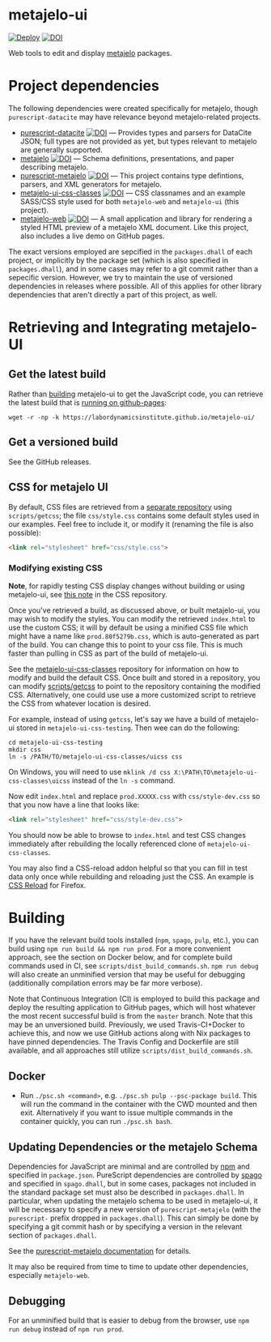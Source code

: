 # metajelo-ui

[![Deploy](https://github.com/labordynamicsinstitute/metajelo-ui/workflows/Build%Status/badge.svg)](https://github.com/labordynamicsinstitute/metajelo-ui/actions)
[![DOI](https://zenodo.org/badge/DOI/10.5281/zenodo.4484123.svg)](https://doi.org/10.5281/zenodo.4484123)


Web tools to edit and display
[metajelo](https://github.com/labordynamicsinstitute/metajelo) packages.


# Project dependencies

The following dependencies were created specifically for metajelo, though `purescript-datacite`
may have relevance beyond metajelo-related projects.

- [purescript-datacite](https://github.com/CornellCAC/purescript-datacite) [![DOI](https://zenodo.org/badge/DOI/10.5281/zenodo.4499120.svg)](https://doi.org/10.5281/zenodo.4499120) &mdash; Provides types and parsers for DataCite JSON; full types are not provided as yet, but types relevant to metajelo are generally supported.
- [metajelo](https://github.com/labordynamicsinstitute/metajelo) [![DOI](https://zenodo.org/badge/DOI/10.5281/zenodo.2577294.svg)](https://doi.org/10.5281/zenodo.2577294) &mdash; Schema definitions, presentations, and paper describing metajelo.
- [purescript-metajelo](https://github.com/labordynamicsinstitute/purescript-metajelo) [![DOI](https://zenodo.org/badge/DOI/10.5281/zenodo.4504661.svg)](https://doi.org/10.5281/zenodo.4504661) &mdash; This project contains type defintions, parsers, and XML generators for metajelo.
- [metajelo-ui-css-classes](https://github.com/labordynamicsinstitute/metajelo-ui-css-classes) [![DOI](https://zenodo.org/badge/DOI/10.5281/zenodo.4507962.svg)](https://doi.org/10.5281/zenodo.4507962)
 &mdash; CSS classnames and an example SASS/CSS style used for both `metajelo-web` and `metajelo-ui` (this project).
- [metajelo-web](https://github.com/labordynamicsinstitute/metajelo-web) [![DOI](https://zenodo.org/badge/DOI/10.5281/zenodo.4507861.svg)](https://doi.org/10.5281/zenodo.4507861) &mdash; A small application and
library for rendering a styled HTML preview of a metajelo XML document. Like this project, also includes
a live demo on GitHub pages.

The exact versions employed are sepcified in the `packages.dhall` of each project, or implicitly by
the package set (which is also specified in `packages.dhall`),
and in some cases may refer to a git commit rather than a sepecific version. However, we try to
maintain the use of versioned dependencies in releases where possible. All of this applies for
other library dependencies that aren't directly a part of this project, as well.

# Retrieving and Integrating metajelo-UI

## Get the latest build

Rather than [building](#Building) metajelo-ui to get the JavaScript code,
you can retrieve the latest build that is
[running on github-pages](https://labordynamicsinstitute.github.io/metajelo-ui):

```
wget -r -np -k https://labordynamicsinstitute.github.io/metajelo-ui/
```

## Get a versioned build

See the GitHub releases.

## CSS for metajelo UI

By default, CSS files are retrieved from a [separate repository](https://github.com/labordynamicsinstitute/metajelo-ui-css-classes) using `scripts/getcss`; the file `css/style.css` contains some default styles used in our examples.
Feel free to include it, or modify it (renaming the file is also possible):

```html
<link rel="stylesheet" href="css/style.css">
```

### Modifying existing CSS

**Note**, for rapidly testing CSS display changes without building or using
metajelo-ui, see [this note](https://github.com/labordynamicsinstitute/metajelo-ui-css-classes#testing-the-css)
in the CSS repository.

Once you've retrieved a build, as discussed above, or built metajelo-ui,
you may wish to modify the styles. You can modify the retrieved
`index.html` to use the custom CSS;
it will by default be using a minified CSS file which might have a name
like `prod.80f5279b.css`, which is auto-generated as part of the build. You
can change this to point to your css file. This is much faster than pulling
in CSS as part of the build of metajelo-ui.

See the [metajelo-ui-css-classes](https://github.com/labordynamicsinstitute/metajelo-ui-css-classes#building)
repository for information on how to modify and build the default CSS. Once
built and stored in a repository, you can modify
[scripts/getcss](https://github.com/labordynamicsinstitute/metajelo-ui/blob/master/scripts/getcss)
to point to the repository containing the modified CSS. Alternatively, one
could use use a more customized script to retrieve the CSS from
whatever location is desired.

For example, instead of using `getcss`, let's say we have a build of metajelo-ui
stored in `metajelo-ui-css-testing`. Then wee can do the following:

```
cd metajelo-ui-css-testing
mkdir css
ln -s /PATH/TO/metajelo-ui-css-classes/uicss css
```

On Windows, you will need to use `mklink /d css X:\PATH\TO\metajelo-ui-css-classes\uicss`
instead of the `ln -s` command.

Now edit `index.html` and replace `prod.XXXXX.css` with `css/style-dev.css`
so that you now have a line that looks like:

```html
<link rel="stylesheet" href="css/style-dev.css">
```

You should now be able to browse to `index.html` and test CSS changes immediately
after rebuilding the locally referenced clone of `metajelo-ui-css-classes`.

You may also find a CSS-reload addon helpful so that you can fill
in test data only once while rebuilding and reloading just the CSS.
An example is [CSS Reload](https://addons.mozilla.org/en-US/firefox/addon/css-reload-we/) for Firefox.

# Building

If you have the relevant build tools installed (`npm`, `spago`, `pulp`, etc.), you can
build using `npm run build && npm run prod`. For a more convenient approach, see
the section on Docker below, and for complete build commands used in CI, see
`scripts/dist_build_commands.sh`. `npm run debug` will also create an unminified
version that may be useful for debugging (additionally compilation errors may
be far more verbose).

Note that Continuous Integration (CI) is employed to build this package and deploy the
resulting application to GitHub pages, which will host whatever the most recent successful
build is from the `master` branch. Note that this may be an unversioned build.
Previously, we used Travis-CI+Docker to achieve this, and now we use GitHub actions
along with Nix packages to have pinned dependencies. The Travis Config
and Dockerfile are still available, and all approaches still utilize
`scripts/dist_build_commands.sh`.

## Docker

* Run `./psc.sh <command>`, e.g. `./psc.sh pulp --psc-package build`. This will run
the command in the container with the CWD mounted and then exit. Alternatively
if you want to issue multiple commands in the container quickly, you can
run `./psc.sh bash`.

## Updating Dependencies or the metajelo Schema

Dependencies for JavaScript are minimal and are controlled by [npm](https://docs.npmjs.com/)
and specified in `package.json`. PureScript dependencies are controlled by
[spago](https://github.com/purescript/spago) and specified
in `spago.dhall`, but in some cases, packages not included in the standard package
set must also be described in `packages.dhall`. In particular, when updating
the metajelo schema to be used in metajelo-ui, it will be necessary to specify
a new version of `purescript-metajelo` (with the `purescript-` prefix dropped
in `packages.dhall`). This can simply be done by specifying a git commit hash
or by specifying a version in the relevant section of `packages.dhall`.

See the [purescript-metajelo documentation](https://github.com/labordynamicsinstitute/purescript-metajelo#a-note-on-source-generation)
for details.

It may also be required from time to time to update other dependencies, especially
`metajelo-web`.

## Debugging

For an unminified build that is easier to debug from the browser, use
`npm run debug` instead of `npm run prod`.
